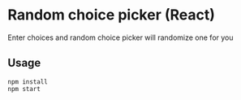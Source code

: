 # Random choice picker (React)

Enter choices and random choice picker will randomize one for you

## Usage

```
npm install
npm start
```
